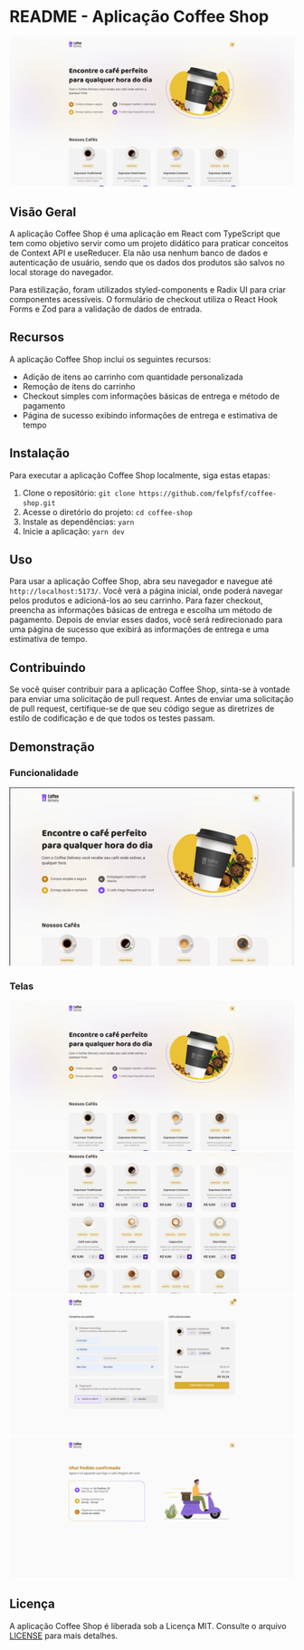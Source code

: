 # README - Aplicação Coffee Shop

![image](docs/coffee_delivery_ss01.png)

## Visão Geral

A aplicação Coffee Shop é uma aplicação em React com TypeScript que tem como objetivo servir como um projeto didático para praticar conceitos de Context API e useReducer. Ela não usa nenhum banco de dados e autenticação de usuário, sendo que os dados dos produtos são salvos no local storage do navegador.

Para estilização, foram utilizados styled-components e Radix UI para criar componentes acessíveis. O formulário de checkout utiliza o React Hook Forms e Zod para a validação de dados de entrada.

## Recursos

A aplicação Coffee Shop inclui os seguintes recursos:

- Adição de itens ao carrinho com quantidade personalizada
- Remoção de itens do carrinho
- Checkout simples com informações básicas de entrega e método de pagamento
- Página de sucesso exibindo informações de entrega e estimativa de tempo

## Instalação

Para executar a aplicação Coffee Shop localmente, siga estas etapas:

1. Clone o repositório: `git clone https://github.com/felpfsf/coffee-shop.git`
2. Acesse o diretório do projeto: `cd coffee-shop`
3. Instale as dependências: `yarn`
4. Inicie a aplicação: `yarn dev`

## Uso

Para usar a aplicação Coffee Shop, abra seu navegador e navegue até `http://localhost:5173/`. Você verá a página inicial, onde poderá navegar pelos produtos e adicioná-los ao seu carrinho. Para fazer checkout, preencha as informações básicas de entrega e escolha um método de pagamento. Depois de enviar esses dados, você será redirecionado para uma página de sucesso que exibirá as informações de entrega e uma estimativa de tempo.

## Contribuindo

Se você quiser contribuir para a aplicação Coffee Shop, sinta-se à vontade para enviar uma solicitação de pull request. Antes de enviar uma solicitação de pull request, certifique-se de que seu código segue as diretrizes de estilo de codificação e de que todos os testes passam.

## Demonstração

### Funcionalidade

![image](docs/demonstração.gif)

### Telas
![image](docs/coffee_delivery_ss01.png)
![image](docs/coffee_delivery_ss02.png)
![image](docs/coffee_delivery_ss03.png)
![image](docs/coffee_delivery_ss04.png)

## Licença

A aplicação Coffee Shop é liberada sob a Licença MIT. Consulte o arquivo [LICENSE](https://github.com/felpfsf/coffee-shop/blob/main/LICENSE) para mais detalhes.
